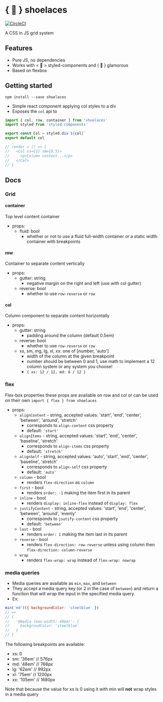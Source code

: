 # { 👟 } shoelaces

[![CircleCI](https://circleci.com/gh/will-hitchcock/shoelaces.svg?style=svg)](https://circleci.com/gh/will-hitchcock/shoelaces)

A CSS in JS grid system

## Features
* Pure JS, no dependencies
* Works with < 💅 > styled-components and { 💄 } glamorous
* Based on flexbox

## Getting started

```
npm install --save shoelaces
```

- Simple react component applying col styles to a div
- Exposes the `col` api to

```javascript
import { col, row, container } from 'shoelaces'
import styled from 'styled-components'

export const Col = styled.div`${col}`
export default col

// render = () => {
//   <Col xs={1} sm={0.5}>
//     <p>Column content...</p>
//   </Col>
// }
```

## Docs

### Grid

#### container
Top level content container
- props:
  - fluid: bool
    - whether or not to use a fluid full-width container or a static width container with breakpoints
#### row
Container to separate content vertically
- props:
  - gutter: string
    - negative margin on the right and left (use with col gutter)
  - reverse: bool
    - whether to use `row-reverse` or `row`
#### col
Column component to separate content horizontally
- props:
  - gutter: string
    - padding around the column (default 0.5em)
  - reverse: bool
    - whether to use `row-reverse` or `row`
  - xs, sm, mg, lg, xl, xx: one of [number, 'auto']
    - width of the column at the given breakpoint
    - number should be between 0 and 1, use math to implement a 12 column system or any system you choose!
    - `{ xs: 12 / 12, md: 6 / 12 }`
### flex
Flex-box properties these props are available on row and col or can be used on their own `import { flex } from shoelaces`
- props:
  - `alignContent` - string, accepted values: 'start', 'end', 'center', 'between', 'around', 'stretch'
    - corresponds to `align-content` css property
    - default: `'start'`
  - `alignItems` - string, accepted values: 'start', 'end', 'center', 'baseline', 'stretch'
    - corresponds to `align-items` css property
    - default: `'stretch'`
  - `alignSelf` - string, accepted values: 'auto', 'start', 'end', 'center', 'baseline', 'stretch'
    - corresponds to `align-self` css property
    - default: `'auto'`
  - `column` - bool
    - renders `flex-direction` as `column`
  - `first` - bool
    - renders `order: -1` making the item first in its parent
  - `inline` - bool
    - renders `display: inline-flex` instead of `display: flex`
  - `justifyContent` - string, accepted values: 'start', 'end', 'center', 'between', 'around', 'evenly'
    - corresponds to `jsutify-content` css property
    - default: `'between'`
  - `last` - bool
    - renders `order: 1` making the item last in its parent
  - `reverse` - bool
    - renders `flex-direction: row-reverse` unless using column then `flex-direction: column-reverse`
  - `wrap`
    - renders `flex-wrap: wrap` instead of `flex-wrap: nowrap`
### media queries
- Media queries are available as `min`, `max`, and `between`
- They accept a media query key (or 2 in the case of `between`) and return a function that will wrap the input in the specified media query.
- Ex:
```javascript
min('md')({ backgroundColor: 'steelblue' })
// =>
// {
//   '@media (max-width: 48em)': {
//     backgroudColor: 'steelblue'
//   }
// }
```

The following breakpoints are available:

- xs: 0
- sm: '36em' // 576px
- md: '48em' // 768px
- lg: '62em' // 992px
- xl: '75em' // 1200px
- xx: '105em' // 1680px

Note that because the value for xs is 0 using it with min will **not** wrap styles in a media query
